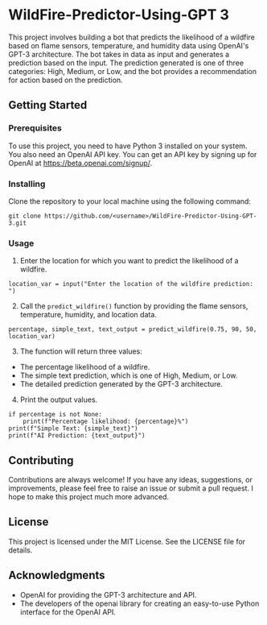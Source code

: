 # WildFire-Predictor-Using-GPT 3

This project involves building a bot that predicts the likelihood of a wildfire based on flame sensors, temperature, and humidity data using OpenAI's GPT-3 architecture. The bot takes in data as input and generates a prediction based on the input. The prediction generated is one of three categories: High, Medium, or Low, and the bot provides a recommendation for action based on the prediction.

## Getting Started
### Prerequisites

To use this project, you need to have Python 3 installed on your system. You also need an OpenAI API key. You can get an API key by signing up for OpenAI at https://beta.openai.com/signup/.

### Installing

Clone the repository to your local machine using the following command:

```
git clone https://github.com/<username>/WildFire-Predictor-Using-GPT-3.git
```
### Usage

1. Enter the location for which you want to predict the likelihood of a wildfire.

```
location_var = input("Enter the location of the wildfire prediction: ")
```
2. Call the `predict_wildfire()` function by providing the flame sensors, temperature, humidity, and location data.

```
percentage, simple_text, text_output = predict_wildfire(0.75, 90, 50, location_var)
```
3. The function will return three values:
* The percentage likelihood of a wildfire.
* The simple text prediction, which is one of High, Medium, or Low.
* The detailed prediction generated by the GPT-3 architecture.

4. Print the output values.
```
if percentage is not None:
    print(f"Percentage likelihood: {percentage}%")
print(f"Simple Text: {simple_text}")
print(f"AI Prediction: {text_output}")
```
## Contributing
Contributions are always welcome! If you have any ideas, suggestions, or improvements, please feel free to raise an issue or submit a pull request. I hope to make this project much more advanced.

## License
This project is licensed under the MIT License. See the LICENSE file for details.

## Acknowledgments
* OpenAI for providing the GPT-3 architecture and API.
* The developers of the openai library for creating an easy-to-use Python interface for the OpenAI API.
